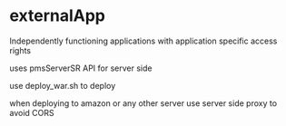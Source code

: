 # externalApp

Independently functioning applications with application specific access rights

uses pmsServerSR API for server side

use deploy_war.sh to deploy

when deploying to amazon or any other server use server side proxy to avoid CORS
